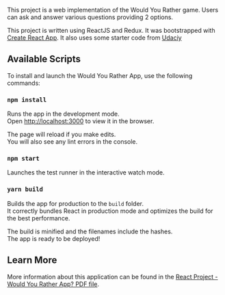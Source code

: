 This project is a web implementation of the Would You Rather game. Users can ask and answer various questions providing 2 options.

This project is written using ReactJS and Redux. It was bootstrapped with [Create React App](https://github.com/facebook/create-react-app). It also uses some starter code from [Udaciy](https://github.com/udacity/reactnd-project-would-you-rather-starter)

## Available Scripts

To install and launch the Would You Rather App, use the following commands:

### `npm install`

Runs the app in the development mode.<br />
Open [http://localhost:3000](http://localhost:3000) to view it in the browser.

The page will reload if you make edits.<br />
You will also see any lint errors in the console.

### `npm start`

Launches the test runner in the interactive watch mode.<br />

### `yarn build`

Builds the app for production to the `build` folder.<br />
It correctly bundles React in production mode and optimizes the build for the best performance.

The build is minified and the filenames include the hashes.<br />
The app is ready to be deployed!

## Learn More

More information about this application can be found in the [React Project - Would You Rather App? PDF file](./WouldYouRatherReact%20Project.pdf).
